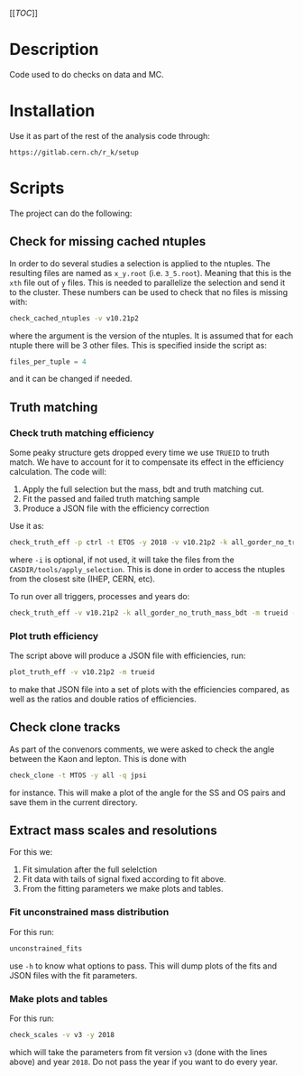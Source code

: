 [[_TOC_]]

# Description

Code used to do checks on data and MC.

# Installation

Use it as part of the rest of the analysis code through:

```
https://gitlab.cern.ch/r_k/setup
```

# Scripts

The project can do the following:

## Check for missing cached ntuples

In order to do several studies a selection is applied to the ntuples. The resulting files are named as `x_y.root` (i.e. `3_5.root`). Meaning that this is the `xth` file out of `y` files. This is needed to parallelize the selection and send it to the cluster. These numbers can be used to check that no files is missing with:

```bash
check_cached_ntuples -v v10.21p2
```

where the argument is the version of the ntuples. It is assumed that for each ntuple there will be 3 other files. This is specified inside the script as:

```python
files_per_tuple = 4
```

and it can be changed if needed.

## Truth matching

### Check truth matching efficiency

Some peaky structure gets dropped every time we use `TRUEID` to truth match. We have to account for it to compensate its effect in the efficiency calculation. The code will:

1. Apply the full selection but the mass, bdt and truth matching cut.
1. Fit the passed and failed truth matching sample
1. Produce a JSON file with the efficiency correction

Use it as:

```bash
check_truth_eff -p ctrl -t ETOS -y 2018 -v v10.21p2 -k all_gorder_no_truth_mass_bdt -m trueid -i /eos/home-a/acampove/Data/RK/cache/tools/apply_selection/
```

where `-i` is optional, if not used, it will take the files from the `CASDIR/tools/apply_selection`. This is done in order to access the ntuples from the closest site (IHEP, CERN, etc).

To run over all triggers, processes and years do:

```bash
check_truth_eff -v v10.21p2 -k all_gorder_no_truth_mass_bdt -m trueid -i /eos/home-a/acampove/Data/RK
```

### Plot truth efficiency

The script above will produce a JSON file with efficiencies, run:

```bash
plot_truth_eff -v v10.21p2 -m trueid
```

to make that JSON file into a set of plots with the efficiencies compared, as well as the ratios and double ratios of efficiencies.

## Check clone tracks

As part of the convenors comments, we were asked to check the angle between the Kaon and lepton. This is done with

```bash
check_clone -t MTOS -y all -q jpsi
```

for instance. This will make a plot of the angle for the SS and OS pairs and save them in the current directory.

## Extract mass scales and resolutions

For this we:

1. Fit simulation after the full selelction 
1. Fit data with tails of signal fixed according to fit above.
1. From the fitting parameters we make plots and tables.

### Fit unconstrained mass distribution

For this run:

```bash
unconstrained_fits
```

use `-h` to know what options to pass. This will dump plots of the fits and JSON files with the fit parameters.

### Make plots and tables

For this run:

```bash
check_scales -v v3 -y 2018
```
which will take the parameters from fit version `v3` (done with the lines above) and year `2018`. Do not pass the year if you want 
to do every year.


